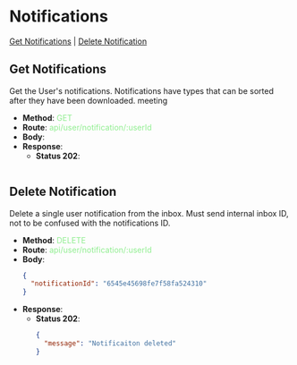 # Notifications
[Get Notifications](#get-notificaitons) | [Delete Notification](#delete-notification)
## Get Notifications
Get the User's notifications. Notifications have types that can be sorted after they have been downloaded.
meeting
- **Method**: <span style="color:lightgreen">GET</span>
- **Route**: <span style="color:lightgreen">api/user/notification/:userId</span>
- **Body**:
- **Response**:
    - **Status 202**:
      ```json
      
      
      ```

## Delete Notification
Delete a single user notification from the inbox. Must send internal inbox ID, not to be confused with the notifications ID.
- **Method**: <span style="color:lightgreen">DELETE</span>
- **Route**: <span style="color:lightgreen">api/user/notification/:userId</span>
- **Body**:
  ```json
  {
    "notificationId": "6545e45698fe7f58fa524310"
  }
  ```
- **Response**:
    - **Status 202**:
      ```json
      {
        "message": "Notificaiton deleted"
      }
      ```
